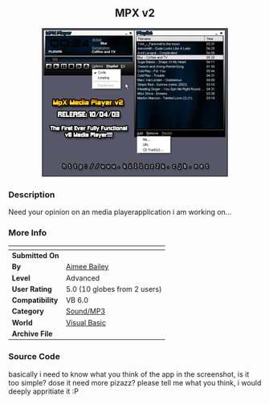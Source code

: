 ﻿<div align="center">

## MPX v2

<img src="PIC200344213743767.jpg">
</div>

### Description

Need your opinion on an media playerapplication i am working on...
 
### More Info
 


<span>             |<span>
---                |---
**Submitted On**   |
**By**             |[Aimee Bailey](https://github.com/Planet-Source-Code/PSCIndex/blob/master/ByAuthor/aimee-bailey.md)
**Level**          |Advanced
**User Rating**    |5.0 (10 globes from 2 users)
**Compatibility**  |VB 6\.0
**Category**       |[Sound/MP3](https://github.com/Planet-Source-Code/PSCIndex/blob/master/ByCategory/sound-mp3__1-45.md)
**World**          |[Visual Basic](https://github.com/Planet-Source-Code/PSCIndex/blob/master/ByWorld/visual-basic.md)
**Archive File**   |[](https://github.com/Planet-Source-Code/aimee-bailey-mpx-v2__1-44505/archive/master.zip)





### Source Code

basically i need to know what you think of the app in the screenshot, is it too simple? dose it need more pizazz? please tell me what you think, i would deeply appritiate it :P

